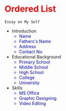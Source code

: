 <!DOCTYPE html>
<html lang="en">
<head>
	<meta charset="utf-8">
	<title>Orderd List</title>
</head>
<body>
	<h1 style="color:Red;">Ordered List</h1>
<div>

	Essay on My Self
<ul>
	<li>Introduction
		<ul style="color:Blue;">
			<li>Name</li>
			<li>Fathers's Name</li>
			<li>Address</li>
			<li>Contact No.</li>
		</ul>
		</li>
	<li>Educational Background
		<ul style="color:Blue;">
			<li>Primary School</li>
			<li>Middle School</li>
			<li>High School</li>
			<li>College</li>
			<li>University</li>
		</ul>
		</li>
	<li>Skills
		<ul style="color:Blue;">
			<li>MS Office</li>
			<li>Graphic Designing</li>
			<li>Video Editing</li>
		</ul>
		</li>
